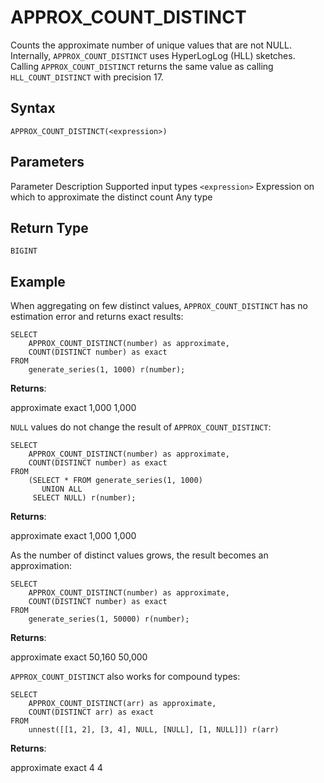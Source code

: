 # [](#approx_count_distinct)APPROX\_COUNT\_DISTINCT

Counts the approximate number of unique values that are not NULL. Internally, `APPROX_COUNT_DISTINCT` uses HyperLogLog (HLL) sketches. Calling `APPROX_COUNT_DISTINCT` returns the same value as calling `HLL_COUNT_DISTINCT` with precision 17.

## [](#syntax)Syntax

```
APPROX_COUNT_DISTINCT(<expression>)
```

## [](#parameters)Parameters

Parameter Description Supported input types `<expression>` Expression on which to approximate the distinct count Any type

## [](#return-type)Return Type

`BIGINT`

## [](#example)Example

When aggregating on few distinct values, `APPROX_COUNT_DISTINCT` has no estimation error and returns exact results:

```
SELECT
    APPROX_COUNT_DISTINCT(number) as approximate,
    COUNT(DISTINCT number) as exact
FROM
    generate_series(1, 1000) r(number);
```

**Returns**:

approximate exact 1,000 1,000

`NULL` values do not change the result of `APPROX_COUNT_DISTINCT`:

```
SELECT
    APPROX_COUNT_DISTINCT(number) as approximate,
    COUNT(DISTINCT number) as exact
FROM
    (SELECT * FROM generate_series(1, 1000)
       UNION ALL
     SELECT NULL) r(number);
```

**Returns**:

approximate exact 1,000 1,000

As the number of distinct values grows, the result becomes an approximation:

```
SELECT
    APPROX_COUNT_DISTINCT(number) as approximate,
    COUNT(DISTINCT number) as exact
FROM
    generate_series(1, 50000) r(number);
```

**Returns**:

approximate exact 50,160 50,000

`APPROX_COUNT_DISTINCT` also works for compound types:

```
SELECT 
    APPROX_COUNT_DISTINCT(arr) as approximate,
    COUNT(DISTINCT arr) as exact
FROM 
    unnest([[1, 2], [3, 4], NULL, [NULL], [1, NULL]]) r(arr)
```

**Returns**:

approximate exact 4 4